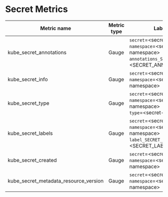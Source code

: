 # Secret Metrics

| Metric name| Metric type | Labels/tags | Status |
| ---------- | ----------- | ----------- | ----------- |
| kube_secret_annotations | Gauge | `secret`=&lt;secret-name&gt; <br> `namespace`=&lt;secret-namespace&gt; <br> `annotations_SECRET_ANNOTATION`=&lt;SECRET_ANNOTATION&gt; | STABLE |
| kube_secret_info | Gauge | `secret`=&lt;secret-name&gt; <br> `namespace`=&lt;secret-namespace&gt; | STABLE |
| kube_secret_type | Gauge | `secret`=&lt;secret-name&gt; <br> `namespace`=&lt;secret-namespace&gt; <br> `type`=&lt;secret-type&gt; | STABLE |
| kube_secret_labels | Gauge | `secret`=&lt;secret-name&gt; <br> `namespace`=&lt;secret-namespace&gt; <br> `label_SECRET_LABEL`=&lt;SECRET_LABEL&gt; | STABLE |
| kube_secret_created  | Gauge | `secret`=&lt;secret-name&gt; <br> `namespace`=&lt;secret-namespace&gt; | STABLE |
| kube_secret_metadata_resource_version  | Gauge | `secret`=&lt;secret-name&gt; <br> `namespace`=&lt;secret-namespace&gt; | EXPERIMENTAL |
